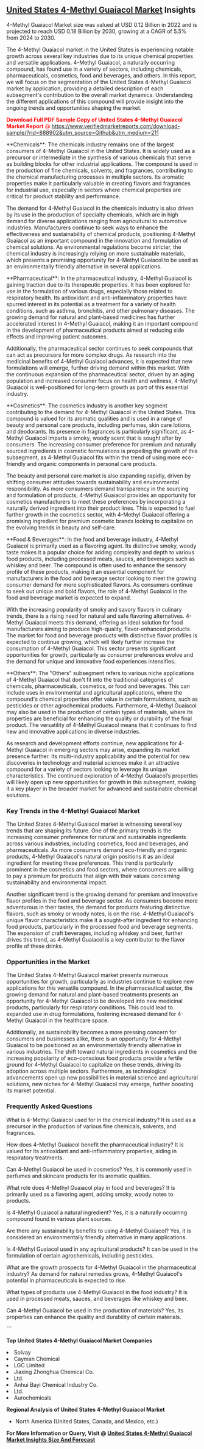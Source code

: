 <h2><a href="https://www.verifiedmarketreports.com/download-sample/?rid=888902&amp;utm_source=Github&amp;utm_medium=211" target="_blank">United States 4-Methyl Guaiacol Market</a> Insights</h2><p>4-Methyl Guaiacol Market size was valued at USD 0.12 Billion in 2022 and is projected to reach USD 0.18 Billion by 2030, growing at a CAGR of 5.5% from 2024 to 2030.</p><p><p>The 4-Methyl Guaiacol market in the United States is experiencing notable growth across several key industries due to its unique chemical properties and versatile applications. 4-Methyl Guaiacol, a naturally occurring compound, has found use in a variety of sectors, including chemicals, pharmaceuticals, cosmetics, food and beverages, and others. In this report, we will focus on the segmentation of the United States 4-Methyl Guaiacol market by application, providing a detailed description of each subsegment's contribution to the overall market dynamics. Understanding the different applications of this compound will provide insight into the ongoing trends and opportunities shaping the market.</p><p><p><span class=""><span style="color: #ff0000;"><strong>Download Full PDF Sample Copy of United States 4-Methyl Guaiacol Market Report</strong> @ </span><a href="https://www.verifiedmarketreports.com/download-sample/?rid=888902&amp;utm_source=Github&amp;utm_medium=211" target="_blank">https://www.verifiedmarketreports.com/download-sample/?rid=888902&amp;utm_source=Github&amp;utm_medium=211</a></span></p></p><p>**Chemicals**: The chemicals industry remains one of the largest consumers of 4-Methyl Guaiacol in the United States. It is widely used as a precursor or intermediate in the synthesis of various chemicals that serve as building blocks for other industrial applications. The compound is used in the production of fine chemicals, solvents, and fragrances, contributing to the chemical manufacturing processes in multiple sectors. Its aromatic properties make it particularly valuable in creating flavors and fragrances for industrial use, especially in sectors where chemical properties are critical for product stability and performance.</p><p>The demand for 4-Methyl Guaiacol in the chemicals industry is also driven by its use in the production of specialty chemicals, which are in high demand for diverse applications ranging from agricultural to automotive industries. Manufacturers continue to seek ways to enhance the effectiveness and sustainability of chemical products, positioning 4-Methyl Guaiacol as an important compound in the innovation and formulation of chemical solutions. As environmental regulations become stricter, the chemical industry is increasingly relying on more sustainable materials, which presents a promising opportunity for 4-Methyl Guaiacol to be used as an environmentally friendly alternative in several applications.</p><p>**Pharmaceutical**: In the pharmaceutical industry, 4-Methyl Guaiacol is gaining traction due to its therapeutic properties. It has been explored for use in the formulation of various drugs, especially those related to respiratory health. Its antioxidant and anti-inflammatory properties have spurred interest in its potential as a treatment for a variety of health conditions, such as asthma, bronchitis, and other pulmonary diseases. The growing demand for natural and plant-based medicines has further accelerated interest in 4-Methyl Guaiacol, making it an important compound in the development of pharmaceutical products aimed at reducing side effects and improving patient outcomes.</p><p>Additionally, the pharmaceutical sector continues to seek compounds that can act as precursors for more complex drugs. As research into the medicinal benefits of 4-Methyl Guaiacol advances, it is expected that new formulations will emerge, further driving demand within this market. With the continuous expansion of the pharmaceutical sector, driven by an aging population and increased consumer focus on health and wellness, 4-Methyl Guaiacol is well-positioned for long-term growth as part of this essential industry.</p><p>**Cosmetics**: The cosmetics industry is another key segment contributing to the demand for 4-Methyl Guaiacol in the United States. This compound is valued for its aromatic qualities and is used in a range of beauty and personal care products, including perfumes, skin care lotions, and deodorants. Its presence in fragrances is particularly significant, as 4-Methyl Guaiacol imparts a smoky, woody scent that is sought after by consumers. The increasing consumer preference for premium and naturally sourced ingredients in cosmetic formulations is propelling the growth of this subsegment, as 4-Methyl Guaiacol fits within the trend of using more eco-friendly and organic components in personal care products.</p><p>The beauty and personal care market is also expanding rapidly, driven by shifting consumer attitudes towards sustainability and environmental responsibility. As more consumers demand transparency in the sourcing and formulation of products, 4-Methyl Guaiacol provides an opportunity for cosmetics manufacturers to meet these preferences by incorporating a naturally derived ingredient into their product lines. This is expected to fuel further growth in the cosmetics sector, with 4-Methyl Guaiacol offering a promising ingredient for premium cosmetic brands looking to capitalize on the evolving trends in beauty and self-care.</p><p>**Food & Beverages**: In the food and beverage industry, 4-Methyl Guaiacol is primarily used as a flavoring agent. Its distinctive smoky, woody taste makes it a popular choice for adding complexity and depth to various food products, including processed meats, sauces, and beverages such as whiskey and beer. The compound is often used to enhance the sensory profile of these products, making it an essential component for manufacturers in the food and beverage sector looking to meet the growing consumer demand for more sophisticated flavors. As consumers continue to seek out unique and bold flavors, the role of 4-Methyl Guaiacol in the food and beverage market is expected to expand.</p><p>With the increasing popularity of smoky and savory flavors in culinary trends, there is a rising need for natural and safe flavoring alternatives. 4-Methyl Guaiacol meets this demand, offering an ideal solution for food manufacturers aiming to produce high-quality, flavor-enhanced products. The market for food and beverage products with distinctive flavor profiles is expected to continue growing, which will likely further increase the consumption of 4-Methyl Guaiacol. This sector presents significant opportunities for growth, particularly as consumer preferences evolve and the demand for unique and innovative food experiences intensifies.</p><p>**Others**: The "Others" subsegment refers to various niche applications of 4-Methyl Guaiacol that don't fit into the traditional categories of chemicals, pharmaceuticals, cosmetics, or food and beverages. This can include uses in environmental and agricultural applications, where the compound's chemical properties offer value in certain formulations, such as pesticides or other agrochemical products. Furthermore, 4-Methyl Guaiacol may also be used in the production of certain types of materials, where its properties are beneficial for enhancing the quality or durability of the final product. The versatility of 4-Methyl Guaiacol means that it continues to find new and innovative applications in diverse industries.</p><p>As research and development efforts continue, new applications for 4-Methyl Guaiacol in emerging sectors may arise, expanding its market presence further. Its multi-industry applicability and the potential for new discoveries in technology and material sciences make it an attractive compound for a variety of sectors looking to leverage its unique characteristics. The continued exploration of 4-Methyl Guaiacol’s properties will likely open up new opportunities for growth in this subsegment, making it a key player in the broader market for advanced and sustainable chemical solutions.</p><h3>Key Trends in the 4-Methyl Guaiacol Market</h3><p>The United States 4-Methyl Guaiacol market is witnessing several key trends that are shaping its future. One of the primary trends is the increasing consumer preference for natural and sustainable ingredients across various industries, including cosmetics, food and beverages, and pharmaceuticals. As more consumers demand eco-friendly and organic products, 4-Methyl Guaiacol's natural origin positions it as an ideal ingredient for meeting these preferences. This trend is particularly prominent in the cosmetics and food sectors, where consumers are willing to pay a premium for products that align with their values concerning sustainability and environmental impact.</p><p>Another significant trend is the growing demand for premium and innovative flavor profiles in the food and beverage sector. As consumers become more adventurous in their tastes, the demand for products featuring distinctive flavors, such as smoky or woody notes, is on the rise. 4-Methyl Guaiacol's unique flavor characteristics make it a sought-after ingredient for enhancing food products, particularly in the processed food and beverage segments. The expansion of craft beverages, including whiskey and beer, further drives this trend, as 4-Methyl Guaiacol is a key contributor to the flavor profile of these drinks.</p><h3>Opportunities in the Market</h3><p>The United States 4-Methyl Guaiacol market presents numerous opportunities for growth, particularly as industries continue to explore new applications for this versatile compound. In the pharmaceutical sector, the growing demand for natural and plant-based treatments presents an opportunity for 4-Methyl Guaiacol to be developed into new medicinal products, particularly for respiratory conditions. This could lead to expanded use in drug formulations, fostering increased demand for 4-Methyl Guaiacol in the healthcare space.</p><p>Additionally, as sustainability becomes a more pressing concern for consumers and businesses alike, there is an opportunity for 4-Methyl Guaiacol to be positioned as an environmentally friendly alternative in various industries. The shift toward natural ingredients in cosmetics and the increasing popularity of eco-conscious food products provide a fertile ground for 4-Methyl Guaiacol to capitalize on these trends, driving its adoption across multiple sectors. Furthermore, as technological advancements open up new possibilities in material science and agricultural solutions, new niches for 4-Methyl Guaiacol may emerge, further boosting its market potential.</p><h3>Frequently Asked Questions</h3><p>What is 4-Methyl Guaiacol used for in the chemical industry? It is used as a precursor in the production of various fine chemicals, solvents, and fragrances. </p><p>How does 4-Methyl Guaiacol benefit the pharmaceutical industry? It is valued for its antioxidant and anti-inflammatory properties, aiding in respiratory treatments. </p><p>Can 4-Methyl Guaiacol be used in cosmetics? Yes, it is commonly used in perfumes and skincare products for its aromatic qualities. </p><p>What role does 4-Methyl Guaiacol play in food and beverages? It is primarily used as a flavoring agent, adding smoky, woody notes to products. </p><p>Is 4-Methyl Guaiacol a natural ingredient? Yes, it is a naturally occurring compound found in various plant sources. </p><p>Are there any sustainability benefits to using 4-Methyl Guaiacol? Yes, it is considered an environmentally friendly alternative in many applications. </p><p>Is 4-Methyl Guaiacol used in any agricultural products? It can be used in the formulation of certain agrochemicals, including pesticides. </p><p>What are the growth prospects for 4-Methyl Guaiacol in the pharmaceutical industry? As demand for natural remedies grows, 4-Methyl Guaiacol's potential in pharmaceuticals is expected to rise. </p><p>What types of products use 4-Methyl Guaiacol in the food industry? It is used in processed meats, sauces, and beverages like whiskey and beer. </p><p>Can 4-Methyl Guaiacol be used in the production of materials? Yes, its properties can enhance the quality and durability of certain materials. </p>```</p><p><strong>Top United States 4-Methyl Guaiacol Market Companies</strong></p><div data-test-id=""><p><li>Solvay</li><li> Cayman Chemical</li><li> LGC Limited</li><li> Jiaxing Zhonghua Chemical Co.</li><li>Ltd.</li><li> Anhui Bayi Chemical Industry Co.</li><li> Ltd.</li><li> Aurochemicals</li></p><div><strong>Regional Analysis of&nbsp;United States 4-Methyl Guaiacol Market</strong></div><ul><li dir="ltr"><p dir="ltr">North America&nbsp;(United States, Canada, and Mexico, etc.)</p></li></ul><p><strong>For More Information or Query, Visit @&nbsp;</strong><strong><a href="https://www.verifiedmarketreports.com/product/4-methyl-guaiacol-market/?utm_source=Github&amp;utm_medium=211" target="_blank">United States 4-Methyl Guaiacol Market Insights Size And Forecast</a></strong></p></div>
